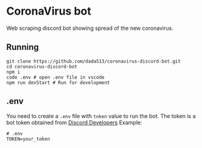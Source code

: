 # CoronaVirus bot
Web scraping discord bot showing spread of the new coronavirus.

## Running
```
git clone https://github.com/dada513/coronavirus-discord-bot.git
cd coronavirus-discord-bot
npm i
code .env # open .env file in vscode
npm run devStart # Run for development
```

## .env
You need to create a `.env` file with `token` value to run the bot.
The token is a bot token obtained from [Discord Developers](https://discordapp.com/developers/applications/)
Example:
```
# .env
TOKEN=your_token
```